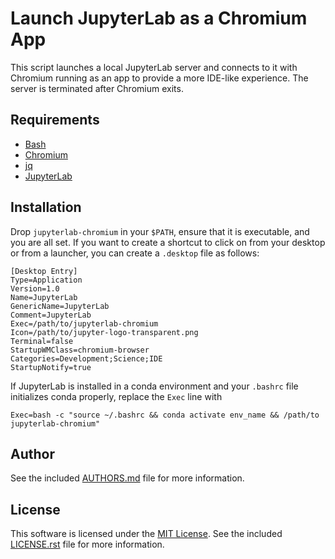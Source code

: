<!--- 
-*- mode:markdown -*-
vi:ft=markdown
-->
Launch JupyterLab as a Chromium App
===================================

This script launches a local JupyterLab server and connects to it with Chromium
running as an app to provide a more IDE-like experience. The server is
terminated after Chromium exits.

Requirements
------------
- [Bash](https://www.gnu.org/software/bash/)
- [Chromium](https://www.chromium.org/)
- [jq](https://stedolan.github.io/jq/)
- [JupyterLab](https://github.com/jupyterlab/jupyterlab)
  
Installation
------------
Drop `jupyterlab-chromium` in your `$PATH`, ensure that it is executable, and
you are all set. If you want to create a shortcut to click on from your desktop 
or from a launcher, you can create a `.desktop` file as follows:

    [Desktop Entry]
    Type=Application
    Version=1.0
    Name=JupyterLab
    GenericName=JupyterLab
    Comment=JupyterLab
    Exec=/path/to/jupyterlab-chromium
    Icon=/path/to/jupyter-logo-transparent.png
    Terminal=false
    StartupWMClass=chromium-browser
    Categories=Development;Science;IDE
    StartupNotify=true

If JupyterLab is installed in a conda environment and your `.bashrc` 
file initializes conda properly, replace the `Exec` line with

    Exec=bash -c "source ~/.bashrc && conda activate env_name && /path/to jupyterlab-chromium"

Author
------
See the included [AUTHORS.md](
https://github.com/lebedov/jupyterlab-chromium/blob/master/AUTHORS.md) file for more
information.

License
-------
This software is licensed under the [MIT License](http://www.opensource.org/licenses/mit-license).  See the included
[LICENSE.rst](https://github.com/lebedov/jupyterlab-chromium/blob/master/LICENSE.md) file for more information.

